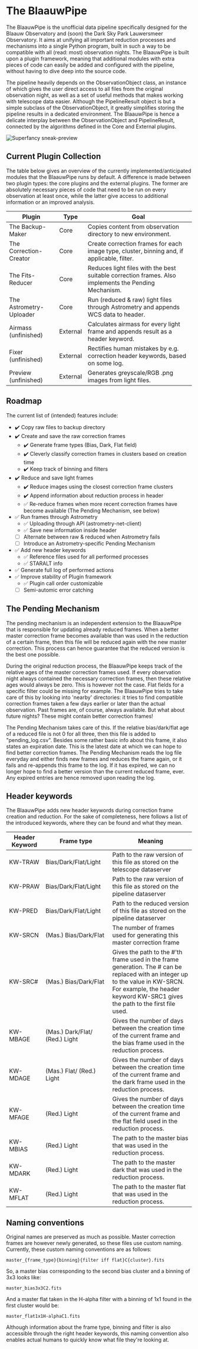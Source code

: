 The BlaauwPipe
======================
The BlaauwPipe is the unofficial data pipeline specifically designed for the Blaauw Observatory and (soon) the Dark Sky Park Lauwersmeer Observatory. It aims at unifying all important reduction processes and mechanisms into a single Python program, built in such a way to be compatible with all (read: most) observation nights. The BlaauwPipe is built upon a plugin framework, meaning that additional modules with extra pieces of code can easily be added and configured with the pipeline, without having to dive deep into the source code.

The pipeline heavily depends on the ObservationObject class, an instance of which gives the user direct access to all files from the original observation night, as well as a set of useful methods that makes working with telescope data easier. Although the PipelineResult object is but a simple subclass of the ObservationObject, it greatly simplifies storing the pipeline results in a dedicated environment. The BlaauwPipe is hence a delicate interplay between the ObservationObject and PipelineResult, connected by the algorithms defined in the Core and External plugins.

![Superfancy sneak-preview](https://drive.google.com/uc?export=view&id=1W9rSDwJ5H8bVvrxbFYcV0JI20_2rm_lL)

Current Plugin Collection
--------------
The table below gives an overview of the currently implemented/anticipated modules that the BlaauwPipe runs by default. A difference is made between two plugin types: the core plugins and the external plugins. The former are absolutely necessary pieces of code that need to be run on every observation at least once, while the latter give access to additional information or an improved analysis.

| <img width=20/> Plugin <img width=20/> | Type | Goal        |
|--------------------------------|--------------------------------|----------------|
| The Backup-Maker | Core          | Copies content from observation directory to new environment. |
| The Correction-Creator | Core           | Create correction frames for each image type, cluster, binning and, if applicable, filter. |
| The Fits-Reducer | Core           | Reduces light files with the best suitable correction frames. Also implements the Pending Mechanism. |
| The Astrometry-Uploader | Core | Run (reduced & raw) light files through Astrometry and appends WCS data to header. |
| Airmass (unfinished) | External | Calculates airmass for every light frame and appends result as a header keyword. |
| Fixer (unfinished) | External | Rectifies human mistakes by e.g. correction header keywords, based on some log. |
| Preview (unfinished) | External | Generates greyscale/RGB .png images from light files. |


Roadmap
--------------
The current list of (intended) features include:

- :heavy_check_mark: Copy raw files to backup directory
- :heavy_check_mark: Create and save the raw correction frames
  - :heavy_check_mark: Generate frame types (Bias, Dark, Flat field)
  - :heavy_check_mark: Cleverly classify correction frames in clusters based on creation time
  - :heavy_check_mark: Keep track of binning and filters
- :heavy_check_mark: Reduce and save light frames
  - :heavy_check_mark: Reduce images using the closest correction frame clusters
  - :heavy_check_mark: Append information about reduction process in header
  - :white_check_mark: Re-reduce frames when more recent correction frames have become available (The Pending Mechanism, see below)
- :white_check_mark:  Run frames through Astrometry
   - :white_check_mark: Uploading through API (astrometry-net-client)
  - :white_check_mark: Save new information inside header
  - [ ] Alternate between raw & reduced when Astrometry fails
  - [ ] Introduce an Astrometry-specific Pending Mechanism
- :white_check_mark:  Add new header keywords
  - :white_check_mark: Reference files used for all performed processes
  - :white_check_mark: STARALT info
- :white_check_mark:  Generate full log of performed actions
- :white_check_mark:  Improve stability of Plugin framework
  - :white_check_mark: Plugin call order customizable
  - [ ] Semi-automic error catching

The Pending Mechanism
-------------------
The pending mechanism is an independent extension to the BlaauwPipe that is responsible for updating already reduced frames. When a better master correction frame becomes available than was used in the reduction of a certain frame, then this file will be reduced again with the new master correction. This process can hence guarantee that the reduced version is the best one possible.

During the original reduction process, the BlaauwPipe keeps track of the relative ages of the master correction frames used. If every observation night always contained the necessary correction frames, then these relative ages would always be zero. This is however not the case. Flat fields for a specific filter could be missing for example. The BlaauwPipe tries to take care of this by looking into 'nearby' directories: it tries to find compatible correction frames taken a few days earlier or later than the actual observation. Past frames are, of course, always available. But what about future nights? These might contain better correction frames!

The Pending Mechanism takes care of this. If the relative bias/dark/flat age of a reduced file is not 0 for all three, then this file is added to "pending_log.csv". Besides some rather basic info about this frame, it also states an expiration date. This is the latest date at which we can hope to find better correction frames. The Pending Mechanism reads the log file everyday and either finds new frames and reduces the frame again, or it fails and re-appends this frame to the log. If it has expired, we can no longer hope to find a better version than the current reduced frame, ever. Any expired entries are hence removed upon reading the log.


Header keywords
-------------
The BlaauwPipe adds new header keywords during correction frame creation and reduction. For the sake of completeness, here follows a list of the introduced keywords, where they can be found and what they mean.

| Header Keyword <img width=100/>| Frame type <img width=250/>    | Meaning        |
|--------------------------------|--------------------------------|----------------|
| KW-TRAW                        | Bias/Dark/Flat/Light           | Path to the raw version of this file as stored on the telescope dataserver |
| KW-PRAW                        | Bias/Dark/Flat/Light           | Path to the raw version of this file as stored on the pipeline dataserver  |
| KW-PRED                        | Bias/Dark/Flat/Light           | Path to the reduced version of this file as stored on the pipeline dataserver  |
| KW-SRCN                        | (Mas.) Bias/Dark/Flat          | The number of frames used for generating this master correction frame |
| KW-SRC#                        | (Mas.) Bias/Dark/Flat          | Gives the path to the #'th frame used in the frame generation. The # can be replaced with an integer up to the value in KW-SRCN. For example, the header keyword KW-SRC1 gives the path to the first file used. |
| KW-MBAGE                       | (Mas.) Dark/Flat/ (Red.) Light | Gives the number of days between the creation time of the current frame and the bias frame used in the reduction process. |
| KW-MDAGE                       | (Mas.) Flat/ (Red.) Light      | Gives the number of days between the creation time of the current frame and the dark frame used in the reduction process. |
| KW-MFAGE                       | (Red.) Light                   | Gives the number of days between the creation time of the current frame and the flat field used in the reduction process. |
| KW-MBIAS                       | (Red.) Light                   | The path to the master bias that was used in the reduction process. |
| KW-MDARK                       | (Red.) Light                   | The path to the master dark that was used in the reduction process. |
| KW-MFLAT                       | (Red.) Light                   | The path to the master flat that was used in the reduction process. |


Naming conventions
-----------------
Original names are preserved as much as possible. Master correction frames are however newly generated, so these files use custom naming. Currently, these custom naming conventions are as follows:

```master_{frame_type}{binning}{filter iff flat}C{cluster}.fits```

So, a master bias corresponding to the second bias cluster and a binning of 3x3 looks like:

```master_bias3x3C2.fits```

And a master flat taken in the H-alpha filter with a binning of 1x1 found in the first cluster would be:

```master_flat1x1H-alphaC1.fits```

Although information about the frame type, binning and filter is also accessible through the right header keywords, this naming convention also enables actual humans to quickly know what file they're looking at.
